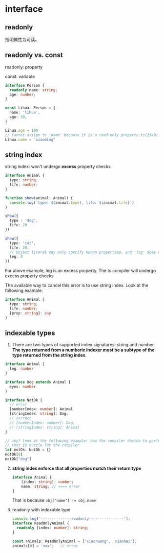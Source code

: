 # interface

## readonly

指明属性为可读。



## readonly vs. const

readonly: property

const: variable

```typescript
interface Person {
  readonly name: string;
  age: number;
}

const Lihua: Person = {
  name: 'lihua',
  age: 39,
}

Lihua.age = 100
// Cannot assign to 'name' because it is a read-only property.ts(2540)
Lihua.name = 'xiaoming'
```



## string index

string index: won't undergo **excess** property checks

```ts
interface Animal {
  type: string;
  life: number;
}

function show(animal: Animal) {
  console.log(`type: ${animal.type}, life: ${animal.life}`)
}

show({
  type : 'dog',
  life: 20
})

show({
  type: 'cat',
  life: 20,
  // Object literal may only specify known properties, and 'leg' does not exist in type 'Animal'.
  leg: 4
})
```

For above example, leg is an excess property. The ts compiler will undergo excess property checks.

The available way to cancel this error is to use string index. Look at the following example:

```ts
interface Animal {
  type: string;
  life: number;
  [prop: string]: any
}
```





## indexable types

1. There are two types of supported index signatures: string and number. **The type returned from a numberic indexer must be a subtype of the type returned from the string index**.



```ts
interface Animal {
  leg: number
}

interface Dog extends Animal {
  eyes: number
}

interface NotOk { 
  // error
  [numberIndex: number]: Animal
  [stringIndex: string]: Dog;
  // correct
  // [numberIndex: number]: Dog;
  // [stringIndex: string]: Animal
}

// why? look at the following example: how the compiler decide to perform
// that is puzzle for the compiler
let notOk: NotOk = {}
notOk[0]
notOk["dog"]
```



2. **string index enforce that all properties match their return type**

   ```ts
   interface Animal {
       [index: string]: number;
       name: string; // <=== error
   }
   ```

   That is because `obj["name"] != obj.name`

3. readonly with indexable type

   ```ts
   console.log('--------------readonly----------------');
   interface ReadOnlyAnimal {
     readonly [index: number]: string;
   }
   
   const animals: ReadOnlyAnimal = ['xiaohuang', 'xiaohei'];
   animals[0] = 'xxx';   // error
   ```

   